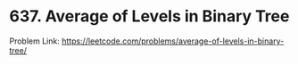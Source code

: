 # 637. Average of Levels in Binary Tree

Problem Link: https://leetcode.com/problems/average-of-levels-in-binary-tree/
